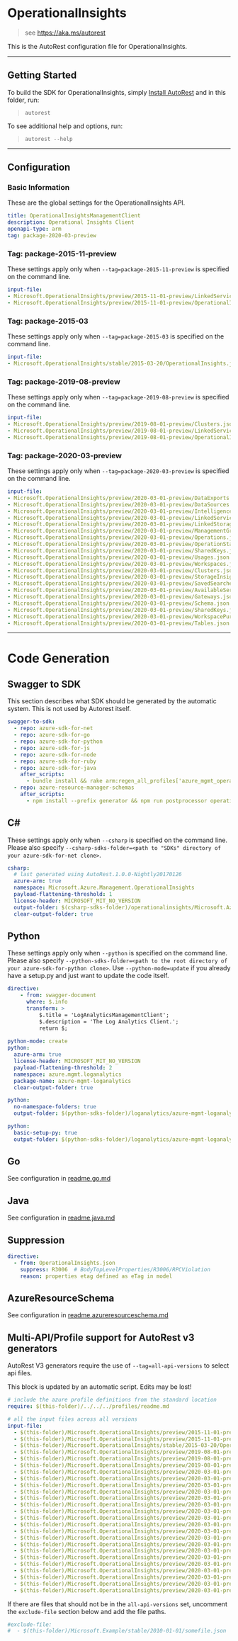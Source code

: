 # OperationalInsights

> see https://aka.ms/autorest

This is the AutoRest configuration file for OperationalInsights.



---
## Getting Started
To build the SDK for OperationalInsights, simply [Install AutoRest](https://aka.ms/autorest/install) and in this folder, run:

> `autorest`

To see additional help and options, run:

> `autorest --help`
---

## Configuration



### Basic Information
These are the global settings for the OperationalInsights API.

``` yaml
title: OperationalInsightsManagementClient
description: Operational Insights Client
openapi-type: arm
tag: package-2020-03-preview
```


### Tag: package-2015-11-preview

These settings apply only when `--tag=package-2015-11-preview` is specified on the command line.

``` yaml $(tag) == 'package-2015-11-preview'
input-file:
- Microsoft.OperationalInsights/preview/2015-11-01-preview/LinkedServices.json
- Microsoft.OperationalInsights/preview/2015-11-01-preview/OperationalInsights.json
```

### Tag: package-2015-03

These settings apply only when `--tag=package-2015-03` is specified on the command line.

``` yaml $(tag) == 'package-2015-03'
input-file:
- Microsoft.OperationalInsights/stable/2015-03-20/OperationalInsights.json
```

### Tag: package-2019-08-preview

These settings apply only when `--tag=package-2019-08-preview` is specified on the command line.

``` yaml $(tag) == 'package-2019-08-preview'
input-file:
- Microsoft.OperationalInsights/preview/2019-08-01-preview/Clusters.json
- Microsoft.OperationalInsights/preview/2019-08-01-preview/LinkedServices.json
- Microsoft.OperationalInsights/preview/2019-08-01-preview/OperationalInsights.json
```

### Tag: package-2020-03-preview

These settings apply only when `--tag=package-2020-03-preview` is specified on the command line.

``` yaml $(tag) == 'package-2020-03-preview'
input-file:
- Microsoft.OperationalInsights/preview/2020-03-01-preview/DataExports.json
- Microsoft.OperationalInsights/preview/2020-03-01-preview/DataSources.json
- Microsoft.OperationalInsights/preview/2020-03-01-preview/IntelligencePacks.json
- Microsoft.OperationalInsights/preview/2020-03-01-preview/LinkedServices.json
- Microsoft.OperationalInsights/preview/2020-03-01-preview/LinkedStorageAccounts.json
- Microsoft.OperationalInsights/preview/2020-03-01-preview/ManagementGroups.json
- Microsoft.OperationalInsights/preview/2020-03-01-preview/Operations.json
- Microsoft.OperationalInsights/preview/2020-03-01-preview/OperationStatuses.json
- Microsoft.OperationalInsights/preview/2020-03-01-preview/SharedKeys.json
- Microsoft.OperationalInsights/preview/2020-03-01-preview/Usages.json
- Microsoft.OperationalInsights/preview/2020-03-01-preview/Workspaces.json
- Microsoft.OperationalInsights/preview/2020-03-01-preview/Clusters.json
- Microsoft.OperationalInsights/preview/2020-03-01-preview/StorageInsightConfigs.json
- Microsoft.OperationalInsights/preview/2020-03-01-preview/SavedSearches.json
- Microsoft.OperationalInsights/preview/2020-03-01-preview/AvailableServiceTiers.json
- Microsoft.OperationalInsights/preview/2020-03-01-preview/Gateways.json
- Microsoft.OperationalInsights/preview/2020-03-01-preview/Schema.json
- Microsoft.OperationalInsights/preview/2020-03-01-preview/SharedKeys.json
- Microsoft.OperationalInsights/preview/2020-03-01-preview/WorkspacePurge.json
- Microsoft.OperationalInsights/preview/2020-03-01-preview/Tables.json
```

---
# Code Generation


## Swagger to SDK

This section describes what SDK should be generated by the automatic system.
This is not used by Autorest itself.

``` yaml $(swagger-to-sdk)
swagger-to-sdk:
  - repo: azure-sdk-for-net
  - repo: azure-sdk-for-go
  - repo: azure-sdk-for-python
  - repo: azure-sdk-for-js
  - repo: azure-sdk-for-node
  - repo: azure-sdk-for-ruby
  - repo: azure-sdk-for-java
    after_scripts:
      - bundle install && rake arm:regen_all_profiles['azure_mgmt_operational_insights']
  - repo: azure-resource-manager-schemas
    after_scripts:
      - npm install --prefix generator && npm run postprocessor operationalinsights/resource-manager --prefix generator
```


## C#

These settings apply only when `--csharp` is specified on the command line.
Please also specify `--csharp-sdks-folder=<path to "SDKs" directory of your azure-sdk-for-net clone>`.

```yaml $(csharp)
csharp:
  # last generated using AutoRest.1.0.0-Nightly20170126
  azure-arm: true
  namespace: Microsoft.Azure.Management.OperationalInsights
  payload-flattening-threshold: 1
  license-header: MICROSOFT_MIT_NO_VERSION
  output-folder: $(csharp-sdks-folder)/operationalinsights/Microsoft.Azure.Management.OperationalInsights/src/Generated
  clear-output-folder: true
```

## Python

These settings apply only when `--python` is specified on the command line.
Please also specify `--python-sdks-folder=<path to the root directory of your azure-sdk-for-python clone>`.
Use `--python-mode=update` if you already have a setup.py and just want to update the code itself.

``` yaml $(python) && !$(track2)
directive:
    - from: swagger-document
      where: $.info
      transform: >
          $.title = 'LogAnalyticsManagementClient';
          $.description = 'The Log Analytics Client.';
          return $;
         
python-mode: create
python:
  azure-arm: true
  license-header: MICROSOFT_MIT_NO_VERSION
  payload-flattening-threshold: 2
  namespace: azure.mgmt.loganalytics
  package-name: azure-mgmt-loganalytics
  clear-output-folder: true
```
``` yaml $(python) && $(python-mode) == 'update' && !$(track2)
python:
  no-namespace-folders: true
  output-folder: $(python-sdks-folder)/loganalytics/azure-mgmt-loganalytics/azure/mgmt/loganalytics
```
``` yaml $(python) && $(python-mode) == 'create'  && !$(track2)
python:
  basic-setup-py: true
  output-folder: $(python-sdks-folder)/loganalytics/azure-mgmt-loganalytics
```

## Go

See configuration in [readme.go.md](./readme.go.md)

## Java

See configuration in [readme.java.md](./readme.java.md)


## Suppression

``` yaml
directive:
  - from: OperationalInsights.json
    suppress: R3006  # BodyTopLevelProperties/R3006/RPCViolation
    reason: properties etag defined as eTag in model
```

## AzureResourceSchema

See configuration in [readme.azureresourceschema.md](./readme.azureresourceschema.md)

## Multi-API/Profile support for AutoRest v3 generators 

AutoRest V3 generators require the use of `--tag=all-api-versions` to select api files.

This block is updated by an automatic script. Edits may be lost!

``` yaml $(tag) == 'all-api-versions' /* autogenerated */
# include the azure profile definitions from the standard location
require: $(this-folder)/../../../profiles/readme.md

# all the input files across all versions
input-file:
  - $(this-folder)/Microsoft.OperationalInsights/preview/2015-11-01-preview/LinkedServices.json
  - $(this-folder)/Microsoft.OperationalInsights/preview/2015-11-01-preview/OperationalInsights.json
  - $(this-folder)/Microsoft.OperationalInsights/stable/2015-03-20/OperationalInsights.json
  - $(this-folder)/Microsoft.OperationalInsights/preview/2019-08-01-preview/Clusters.json
  - $(this-folder)/Microsoft.OperationalInsights/preview/2019-08-01-preview/LinkedServices.json
  - $(this-folder)/Microsoft.OperationalInsights/preview/2019-08-01-preview/OperationalInsights.json
  - $(this-folder)/Microsoft.OperationalInsights/preview/2020-03-01-preview/DataExports.json
  - $(this-folder)/Microsoft.OperationalInsights/preview/2020-03-01-preview/DataSources.json
  - $(this-folder)/Microsoft.OperationalInsights/preview/2020-03-01-preview/IntelligencePacks.json
  - $(this-folder)/Microsoft.OperationalInsights/preview/2020-03-01-preview/LinkedServices.json
  - $(this-folder)/Microsoft.OperationalInsights/preview/2020-03-01-preview/LinkedStorageAccounts.json
  - $(this-folder)/Microsoft.OperationalInsights/preview/2020-03-01-preview/ManagementGroups.json
  - $(this-folder)/Microsoft.OperationalInsights/preview/2020-03-01-preview/Operations.json
  - $(this-folder)/Microsoft.OperationalInsights/preview/2020-03-01-preview/OperationStatuses.json
  - $(this-folder)/Microsoft.OperationalInsights/preview/2020-03-01-preview/SharedKeys.json
  - $(this-folder)/Microsoft.OperationalInsights/preview/2020-03-01-preview/Usages.json
  - $(this-folder)/Microsoft.OperationalInsights/preview/2020-03-01-preview/Workspaces.json
  - $(this-folder)/Microsoft.OperationalInsights/preview/2020-03-01-preview/Clusters.json
  - $(this-folder)/Microsoft.OperationalInsights/preview/2020-03-01-preview/StorageInsightConfigs.json
  - $(this-folder)/Microsoft.OperationalInsights/preview/2020-03-01-preview/SavedSearches.json
  - $(this-folder)/Microsoft.OperationalInsights/preview/2020-03-01-preview/AvailableServiceTiers.json
  - $(this-folder)/Microsoft.OperationalInsights/preview/2020-03-01-preview/Gateways.json
  - $(this-folder)/Microsoft.OperationalInsights/preview/2020-03-01-preview/Schema.json
  - $(this-folder)/Microsoft.OperationalInsights/preview/2020-03-01-preview/WorkspacePurge.json
  - $(this-folder)/Microsoft.OperationalInsights/preview/2020-03-01-preview/Tables.json

```

If there are files that should not be in the `all-api-versions` set, 
uncomment the  `exclude-file` section below and add the file paths.

``` yaml $(tag) == 'all-api-versions'
#exclude-file: 
#  - $(this-folder)/Microsoft.Example/stable/2010-01-01/somefile.json
```

